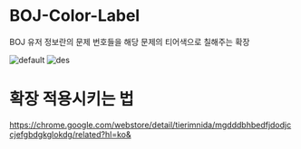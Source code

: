 # BOJ-Color-Label

BOJ 유저 정보란의 문제 번호들을 해당 문제의 티어색으로 칠해주는 확장

![default](https://cdn.discordapp.com/attachments/750756917869150242/861564443439005696/2021-07-05_8.09.26.png)
![des](https://cdn.discordapp.com/attachments/750756917869150242/861564514385657856/2021-07-05_8.09.44.png)

# 확장 적용시키는 법

https://chrome.google.com/webstore/detail/tierimnida/mgdddbhbedfjdodjccjefgbdgkglokdg/related?hl=ko&

